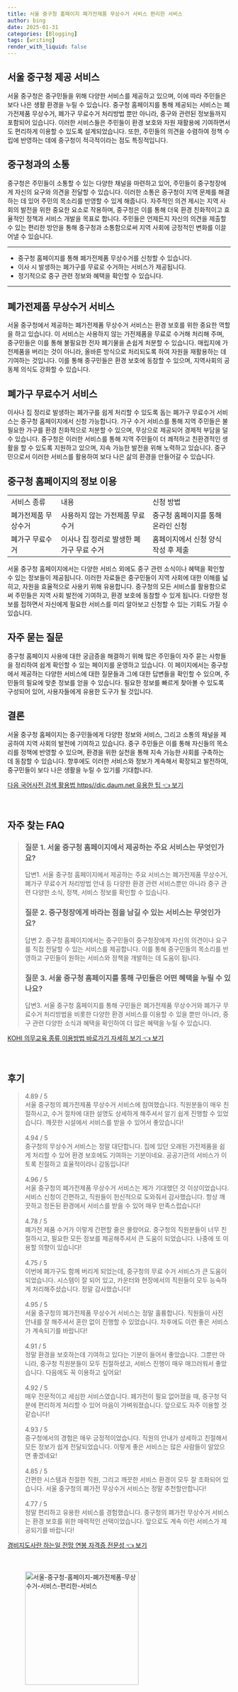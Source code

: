 ```yaml
---
title: 서울 중구청 홈페이지 폐가전제품 무상수거 서비스 편리한 서비스
author: bing
date: 2025-01-31
categories: [Blogging]
tags: [writing]
render_with_liquid: false
---
```



<h2 id="서울 중구청 제공 서비스">서울 중구청 제공 서비스</h2>

<p>서울 중구청은 중구민들을 위해 다양한 서비스를 제공하고 있으며, 이에 따라 주민들은 보다 나은 생활 환경을 누릴 수 있습니다. 중구청 홈페이지를 통해 제공되는 서비스는 폐가전제품 무상수거, 폐가구 무료수거 처리방법 뿐만 아니라, 중구와 관련된 정보들까지 포함되어 있습니다. 이러한 서비스들은 주민들이 환경 보호와 자원 재활용에 기여하면서도 편리하게 이용할 수 있도록 설계되었습니다. 또한, 주민들의 의견을 수렴하여 정책 수립에 반영하는 데에 중구청이 적극적이라는 점도 특징적입니다.</p>

<h2 id="중구청과의 소통">중구청과의 소통</h2>

<p>중구청은 주민들이 소통할 수 있는 다양한 채널을 마련하고 있어, 주민들이 중구청장에게 자신의 요구와 의견을 전달할 수 있습니다. 이러한 소통은 중구청이 지역 문제를 해결하는 데 있어 주민의 목소리를 반영할 수 있게 해줍니다. 자주적인 의견 제시는 지역 사회의 발전을 위한 중요한 요소로 작용하며, 중구청은 이를 통해 더욱 환경 친화적이고 효율적인 정책과 서비스 개발을 목표로 합니다. 주민들은 언제든지 자신의 의견을 제출할 수 있는 편리한 방안을 통해 중구청과 소통함으로써 지역 사회에 긍정적인 변화를 이끌어낼 수 있습니다.</p>

<hr />

<ul>
    <li>중구청 홈페이지를 통해 폐가전제품 무상수거를 신청할 수 있습니다.</li>
    <li>이사 시 발생하는 폐가구를 무료로 수거하는 서비스가 제공됩니다.</li>
    <li>정기적으로 중구 관련 정보와 혜택을 확인할 수 있습니다.</li>
</ul>

<hr />

<h2 id="폐가전제품 무상수거 서비스">폐가전제품 무상수거 서비스</h2>

<p>서울 중구청에서 제공하는 폐가전제품 무상수거 서비스는 환경 보호를 위한 중요한 역할을 하고 있습니다. 이 서비스는 사용하지 않는 가전제품을 무료로 수거해 처리해 주며, 중구민들은 이를 통해 불필요한 전자 폐기물을 손쉽게 처분할 수 있습니다. 매립지에 가전제품을 버리는 것이 아니라, 올바른 방식으로 처리되도록 하여 자원을 재활용하는 데 기여하는 것입니다. 이를 통해 중구민들은 환경 보호에 동참할 수 있으며, 지역사회의 공동체 의식도 강화할 수 있습니다.</p>

<h2 id="폐가구 무료수거 서비스">폐가구 무료수거 서비스</h2>

<p>이사나 집 정리로 발생하는 폐가구를 쉽게 처리할 수 있도록 돕는 폐가구 무료수거 서비스는 중구청 홈페이지에서 신청 가능합니다. 가구 수거 서비스를 통해 지역 주민들은 불필요한 가구를 환경 친화적으로 처분할 수 있으며, 무상으로 제공되어 경제적 부담을 덜 수 있습니다. 중구청은 이러한 서비스를 통해 지역 주민들이 더 쾌적하고 친환경적인 생활을 할 수 있도록 지원하고 있으며, 지속 가능한 발전을 위해 노력하고 있습니다. 중구민으로서 이러한 서비스를 활용하여 보다 나은 삶의 환경을 만들어갈 수 있습니다.</p>

<h2 id="중구청 홈페이지의 정보 이용">중구청 홈페이지의 정보 이용</h2>

<table>
    <tr>
        <td>서비스 종류</td>
        <td>내용</td>
        <td>신청 방법</td>
    </tr>
    <tr>
        <td>폐가전제품 무상수거</td>
        <td>사용하지 않는 가전제품 무료 수거</td>
        <td>중구청 홈페이지를 통해 온라인 신청</td>
    </tr>
    <tr>
        <td>폐가구 무료수거</td>
        <td>이사나 집 정리로 발생한 폐가구 무료 수거</td>
        <td>홈페이지에서 신청 양식 작성 후 제출</td>
    </tr>
</table>

<p>서울 중구청 홈페이지에서는 다양한 서비스 외에도 중구 관련 소식이나 혜택을 확인할 수 있는 정보들이 제공됩니다. 이러한 자료들은 중구민들이 지역 사회에 대한 이해를 넓히고, 자원을 효율적으로 사용키 위해 유용합니다. 중구청의 모든 서비스를 활용함으로써 주민들은 지역 사회 발전에 기여하고, 환경 보호에 동참할 수 있게 됩니다. 다양한 정보를 접하면서 자신에게 필요한 서비스를 미리 알아보고 신청할 수 있는 기회도 가질 수 있습니다.</p>

<h2 id="자주 묻는 질문">자주 묻는 질문</h2>

<p>중구청 홈페이지 사용에 대한 궁금증을 해결하기 위해 많은 주민들이 자주 묻는 사항들을 정리하여 쉽게 확인할 수 있는 페이지를 운영하고 있습니다. 이 페이지에서는 중구청에서 제공하는 다양한 서비스에 대한 질문들과 그에 대한 답변들을 확인할 수 있으며, 주민들의 필요에 맞춘 정보를 얻을 수 있습니다. 필요한 정보를 빠르게 찾아볼 수 있도록 구성되어 있어, 사용자들에게 유용한 도구가 될 것입니다.</p>

<h2 id="결론">결론</h2>

<p>서울 중구청 홈페이지는 중구민들에게 다양한 정보와 서비스, 그리고 소통의 채널을 제공하여 지역 사회의 발전에 기여하고 있습니다. 중구 주민들은 이를 통해 자신들의 목소리를 정책에 반영할 수 있으며, 환경을 위한 실천을 통해 지속 가능한 사회를 구축하는 데 동참할 수 있습니다. 향후에도 이러한 서비스와 정보가 계속해서 확장되고 발전하여, 중구민들이 보다 나은 생활을 누릴 수 있기를 기대합니다.</p>


<p><a class="click-button" title="다음 국어사전 검색 활용법 https//dic.daum.net 유용한 팁" href="https://aptwhite.github.io/posts/%EB%8B%A4%EC%9D%8C-%EA%B5%AD%EC%96%B4%EC%82%AC%EC%A0%84-%EA%B2%80%EC%83%89-%ED%99%9C%EC%9A%A9%EB%B2%95-httpsdic.daum.net-%EC%9C%A0%EC%9A%A9%ED%95%9C-%ED%8C%81/" rel="dofollow">다음 국어사전 검색 활용법 https//dic.daum.net 유용한 팁 👈 보기</a></p><br>
<h2 id='자주_찾는_FAQ'>자주 찾는 FAQ</h2>
<div itemscope="" itemtype="https://schema.org/FAQPage"> 
<blockquote> 
<div itemscope="" itemprop="mainEntity" itemtype="https://schema.org/Question"> 
<h3 itemprop="name">질문 1. 서울 중구청 홈페이지에서 제공하는 주요 서비스는 무엇인가요?</h3> 
<div itemscope="" itemprop="acceptedAnswer" itemtype="https://schema.org/Answer"> 
<span itemprop="text"> 
<p>답변1. 서울 중구청 홈페이지에서 제공하는 주요 서비스는 폐가전제품 무상수거, 폐가구 무료수거 처리방법 안내 등 다양한 환경 관련 서비스뿐만 아니라 중구 관련 다양한 소식, 정책, 서비스 정보를 확인할 수 있습니다.</p> 
</span> 
</div> 
</div> 
<div itemscope="" itemprop="mainEntity" itemtype="https://schema.org/Question"> 
<h3 itemprop="name">질문 2. 중구청장에게 바라는 점을 남길 수 있는 서비스는 무엇인가요?</h3> 
<div itemscope="" itemprop="acceptedAnswer" itemtype="https://schema.org/Answer"> 
<span itemprop="text"> 
<p>답변 2. 중구청 홈페이지에서는 중구민들이 중구청장에게 자신의 의견이나 요구를 직접 전달할 수 있는 서비스를 제공합니다. 이를 통해 중구민들의 목소리를 반영하고 구민들이 원하는 서비스와 정책을 개발하는 데 도움이 됩니다.</p> 
</span> 
</div> 
</div> 
<div itemscope="" itemprop="mainEntity" itemtype="https://schema.org/Question"> 
<h3 itemprop="name">질문 3. 서울 중구청 홈페이지를 통해 구민들은 어떤 혜택을 누릴 수 있나요?</h3> 
<div itemscope="" itemprop="acceptedAnswer" itemtype="https://schema.org/Answer"> 
<span itemprop="text"> 
<p>답변3. 서울 중구청 홈페이지를 통해 구민들은 폐가전제품 무상수거와 폐가구 무료수거 처리방법을 비롯한 다양한 환경 서비스를 이용할 수 있을 뿐만 아니라, 중구 관련 다양한 소식과 혜택을 확인하여 더 많은 혜택을 누릴 수 있습니다.</p> 
</span> 
</div> 
</div> 
</blockquote> 
</div>
<p><a class="click-button" title="KOHI 의무교육 종류 이용방법 바로가기 자세히 보기" href="https://aptwhite.github.io/posts/KOHI-%EC%9D%98%EB%AC%B4%EA%B5%90%EC%9C%A1-%EC%A2%85%EB%A5%98-%EC%9D%B4%EC%9A%A9%EB%B0%A9%EB%B2%95-%EB%B0%94%EB%A1%9C%EA%B0%80%EA%B8%B0-%EC%9E%90%EC%84%B8%ED%9E%88-%EB%B3%B4%EA%B8%B0/" rel="dofollow">KOHI 의무교육 종류 이용방법 바로가기 자세히 보기 👈 보기</a></p><br>
<h2 id='후기'>후기</h2>
<div itemscope itemtype="https://schema.org/Product">
  <blockquote>
  <div itemprop="review" itemscope itemtype="https://schema.org/Review">
      <div itemprop="reviewRating" itemscope itemtype="https://schema.org/Rating"> <span itemprop="ratingValue">4.89</span> / <span itemprop="bestRating">5</span> </div>
      <span itemprop="reviewBody">서울 중구청의 폐가전제품 무상수거 서비스에 참여했습니다. 직원분들이 매우 친절하시고, 수거 절차에 대한 설명도 상세하게 해주셔서 알기 쉽게 진행할 수 있었습니다. 깨끗한 시설에서 서비스를 받을 수 있어서 좋았습니다!</span>
  </div>
  <br>
  <div itemprop="review" itemscope itemtype="https://schema.org/Review">
      <div itemprop="reviewRating" itemscope itemtype="https://schema.org/Rating"> <span itemprop="ratingValue">4.94</span> / <span itemprop="bestRating">5</span> </div>
      <span itemprop="reviewBody">중구청의 무상수거 서비스는 정말 대단합니다. 집에 있던 오래된 가전제품을 쉽게 처리할 수 있어 환경 보호에도 기여하는 기분이네요. 공공기관의 서비스가 이토록 친절하고 효율적이라니 감동입니다!</span>
  </div>
  <br>
  <div itemprop="review" itemscope itemtype="https://schema.org/Review">
      <div itemprop="reviewRating" itemscope itemtype="https://schema.org/Rating"> <span itemprop="ratingValue">4.96</span> / <span itemprop="bestRating">5</span> </div>
      <span itemprop="reviewBody">서울 중구청의 폐가전제품 무상수거 서비스는 제가 기대했던 것 이상이었습니다. 서비스 신청이 간편하고, 직원들이 헌신적으로 도와줘서 감사했습니다. 항상 깨끗하고 정돈된 환경에서 서비스를 받을 수 있어 매우 만족스럽습니다!</span>
  </div>
  <br>
  <div itemprop="review" itemscope itemtype="https://schema.org/Review">
      <div itemprop="reviewRating" itemscope itemtype="https://schema.org/Rating"> <span itemprop="ratingValue">4.78</span> / <span itemprop="bestRating">5</span> </div>
      <span itemprop="reviewBody">폐가전 제품 수거가 이렇게 간편할 줄은 몰랐어요. 중구청의 직원분들이 너무 친절하시고, 필요한 모든 정보를 제공해주셔서 큰 도움이 되었습니다. 나중에 또 이용할 의향이 있습니다!</span>
  </div>
  <br>
  <div itemprop="review" itemscope itemtype="https://schema.org/Review">
      <div itemprop="reviewRating" itemscope itemtype="https://schema.org/Rating"> <span itemprop="ratingValue">4.75</span> / <span itemprop="bestRating">5</span> </div>
      <span itemprop="reviewBody">이번에 폐가구도 함께 버리게 되었는데, 중구청의 무료 수거 서비스가 큰 도움이 되었습니다. 시스템이 잘 되어 있고, 카운터와 현장에서의 직원들이 모두 능숙하게 처리해주셨습니다. 정말 감사했습니다!</span>
  </div>
  <br>
  <div itemprop="review" itemscope itemtype="https://schema.org/Review">
      <div itemprop="reviewRating" itemscope itemtype="https://schema.org/Rating"> <span itemprop="ratingValue">4.95</span> / <span itemprop="bestRating">5</span> </div>
      <span itemprop="reviewBody">서울 중구청의 폐가전제품 무상수거 서비스는 정말 훌륭합니다. 직원들이 사전 안내를 잘 해주셔서 혼란 없이 진행할 수 있었습니다. 차후에도 이런 좋은 서비스가 계속되기를 바랍니다!</span>
  </div>
  <br>
  <div itemprop="review" itemscope itemtype="https://schema.org/Review">
      <div itemprop="reviewRating" itemscope itemtype="https://schema.org/Rating"> <span itemprop="ratingValue">4.91</span> / <span itemprop="bestRating">5</span> </div>
      <span itemprop="reviewBody">정말 환경을 보호하는데 기여하고 있다는 기분이 들어서 좋았습니다. 그뿐만 아니라, 중구청 직원분들이 모두 친절하셨고, 서비스 진행이 매우 매끄러워서 좋았습니다. 다음에도 꼭 이용하고 싶어요!</span>
  </div>
  <br>
  <div itemprop="review" itemscope itemtype="https://schema.org/Review">
      <div itemprop="reviewRating" itemscope itemtype="https://schema.org/Rating"> <span itemprop="ratingValue">4.92</span> / <span itemprop="bestRating">5</span> </div>
      <span itemprop="reviewBody">매우 전문적이고 세심한 서비스였습니다. 폐가전이 필요 없어졌을 때, 중구청 덕분에 편리하게 처리할 수 있어 마음이 가벼워졌습니다. 앞으로도 자주 이용할 것 같습니다!</span>
  </div>
  <br>
  <div itemprop="review" itemscope itemtype="https://schema.org/Review">
      <div itemprop="reviewRating" itemscope itemtype="https://schema.org/Rating"> <span itemprop="ratingValue">4.93</span> / <span itemprop="bestRating">5</span> </div>
      <span itemprop="reviewBody">중구청에서의 경험은 매우 긍정적이었습니다. 직원의 안내가 상세하고 친절해서 모든 정보가 쉽게 전달되었습니다. 이렇게 좋은 서비스는 많은 사람들이 알았으면 좋겠네요!</span>
  </div>
  <br>
  <div itemprop="review" itemscope itemtype="https://schema.org/Review">
      <div itemprop="reviewRating" itemscope itemtype="https://schema.org/Rating"> <span itemprop="ratingValue">4.85</span> / <span itemprop="bestRating">5</span> </div>
      <span itemprop="reviewBody">간편한 시스템과 친절한 직원, 그리고 깨끗한 서비스 환경이 모두 잘 조화되어 있습니다. 서울 중구청의 폐가전 무상수거 서비스는 정말 추천할만합니다!</span>
  </div>
  <br>
  <div itemprop="review" itemscope itemtype="https://schema.org/Review">
      <div itemprop="reviewRating" itemscope itemtype="https://schema.org/Rating"> <span itemprop="ratingValue">4.77</span> / <span itemprop="bestRating">5</span> </div>
      <span itemprop="reviewBody">정말 편리하고 유용한 서비스를 경험했습니다. 중구청의 폐가전 무상수거 서비스는 환경 보호를 위한 매력적인 선택이었습니다. 앞으로도 계속 이런 서비스가 제공되기를 바랍니다!</span>
  </div>
  </blockquote>
</div>
<p><a class="click-button" title="경비지도사란 하는일 전망 연봉 자격증 전문성" href="https://aptwhite.github.io/posts/%EA%B2%BD%EB%B9%84%EC%A7%80%EB%8F%84%EC%82%AC%EB%9E%80-%ED%95%98%EB%8A%94%EC%9D%BC-%EC%A0%84%EB%A7%9D-%EC%97%B0%EB%B4%89-%EC%9E%90%EA%B2%A9%EC%A6%9D-%EC%A0%84%EB%AC%B8%EC%84%B1/" rel="dofollow">경비지도사란 하는일 전망 연봉 자격증 전문성 👈 보기</a></p><br>
<figure class="image"><img src="https://aptwhite.github.io/assets/img/thumbnail/서울-중구청-홈페이지-폐가전제품-무상수거-서비스-편리한-서비스.webp" alt="서울-중구청-홈페이지-폐가전제품-무상수거-서비스-편리한-서비스" width="256" height="256"></figure>
